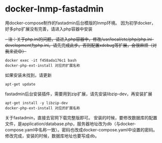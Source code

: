 # docker-lnmp-fastadmin
用docker-compose制作的fastadmin后台模版的lnmp环境。
因为初学docker，好多php扩展没有完善，请进入php容器中安装

~~- 注：关于php.ini的问题，请进入php容器中，修改/usr/local/etc/php/php.ini-development为php.ini。请先完成此步。否则配置xdebug等扩展，会很麻烦（对我来说😊）~~
```
docker exec -it f458ada176c1 bash
docker-php-ext-install 对应的扩展名称
```
如果安装未找到，请更新
```
apt-get update
```
fastadmin后台安装插件，需要用到zip扩展，请先安装libzip-dev，再安装扩展
```
apt-get install -y libzip-dev
docker-php-ext-install 对应的扩展名称
```
关于fastadmin，直接去官网下载完整版即可。
安装的时候，要修改数据库的配置文件，是application/database.php，服务器地址改为db（与docker-compose.yaml中名称一致）。密码也改成docker-compose.yaml中设置的密码。
修改完成，安装的时候，数据库地址也要写成db。
